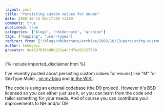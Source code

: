 ```yaml
---
layout: post
title: "Persisting custom values for enums"
date: 2008-10-13 00:17:00 +1300
comments: true
published: true
categories: ["blogs", "nhibernate", "archive"]
tags: ["mapping", "user-types"]
redirect_from: ["/blogs/nhibernate/archive/2008/10/13/persisting-custom-values-for-enums.aspx/"]
author: kenegozi
gravatar: 9e452f636b9bb222a4c3d7ed82227590
---
```

{% include imported_disclaimer.html %}
<p>I've recently posted about persisting custom values for enums( like "M" for SexType.Male) , <a href="http://www.kenegozi.com/Blog/2008/10/12/described-enums-in-nhibernate.aspx">on my blog</a> and <a href="/wikis/howtonh/persisiting-described-enums.aspx">in the WIKI</a>.</p>
<p>The code is using an external codebase (the D9 project). However it's BSD licensed so you can either just use it, or you can learn from the code and tailor something for your needs. And of course you can contribute your improvements to NH and/or D9</p>
